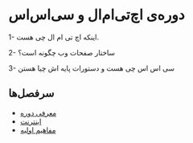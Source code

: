 # دوره‌ی اچ‌تی‌ام‌ال و سی‌اس‌اس

1- اینکه اچ تی ام ال چی هست.

2- ساختار صفحات وب چگونه است؟

3- سی اس اس چی هست و دستورات پایه اش چیا هستن

## سرفصل‌ها

- [معرفی دوره](0-introduction.md)
- [اینترنت](1-www.md)
- [مفاهیم اولیه](2-html-basic.md)
